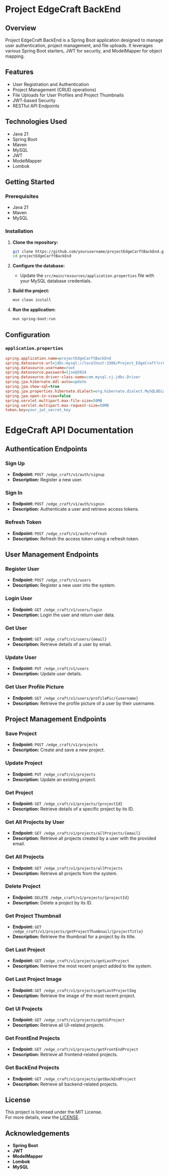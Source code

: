 # Project EdgeCraft BackEnd

## Overview

Project EdgeCraft BackEnd is a Spring Boot application designed to manage user authentication, project management, and file uploads. It leverages various Spring Boot starters, JWT for security, and ModelMapper for object mapping.

## Features

- User Registration and Authentication
- Project Management (CRUD operations)
- File Uploads for User Profiles and Project Thumbnails
- JWT-based Security
- RESTful API Endpoints

## Technologies Used

- Java 21
- Spring Boot
- Maven
- MySQL
- JWT
- ModelMapper
- Lombok

## Getting Started

### Prerequisites

- Java 21
- Maven
- MySQL

### Installation

1. **Clone the repository:**
    ```bash
    git clone https://github.com/yourusername/projectEdgeCarftBackEnd.git
    cd projectEdgeCarftBackEnd
    ```

2. **Configure the database:**
    - Update the `src/main/resources/application.properties` file with your MySQL database credentials.

3. **Build the project:**
    ```bash
    mvn clean install
    ```

4. **Run the application:**
    ```bash
    mvn spring-boot:run
    ```

## Configuration

### `application.properties`

```ini
spring.application.name=projectEdgeCarftBackEnd
spring.datasource.url=jdbc:mysql://localhost:3306/Project_EdgeCraft?createDatabaseIfNotExist=true
spring.datasource.username=root
spring.datasource.password=Ijse@2024
spring.datasource.driver-class-name=com.mysql.cj.jdbc.Driver
spring.jpa.hibernate.ddl-auto=update
spring.jpa.show-sql=true
spring.jpa.properties.hibernate.dialect=org.hibernate.dialect.MySQL8Dialect
spring.jpa.open-in-view=false
spring.servlet.multipart.max-file-size=50MB
spring.servlet.multipart.max-request-size=50MB
token.key=your_jwt_secret_key

```

# EdgeCraft API Documentation

## Authentication Endpoints

### Sign Up
- **Endpoint:** `POST /edge_craft/v1/auth/signup`
- **Description:** Register a new user.

### Sign In
- **Endpoint:** `POST /edge_craft/v1/auth/signin`
- **Description:** Authenticate a user and retrieve access tokens.

### Refresh Token
- **Endpoint:** `POST /edge_craft/v1/auth/refresh`
- **Description:** Refresh the access token using a refresh token.

## User Management Endpoints

### Register User
- **Endpoint:** `POST /edge_craft/v1/users`
- **Description:** Register a new user into the system.

### Login User
- **Endpoint:** `GET /edge_craft/v1/users/login`
- **Description:** Login the user and return user data.

### Get User
- **Endpoint:** `GET /edge_craft/v1/users/{email}`
- **Description:** Retrieve details of a user by email.

### Update User
- **Endpoint:** `PUT /edge_craft/v1/users`
- **Description:** Update user details.

### Get User Profile Picture
- **Endpoint:** `GET /edge_craft/v1/users/profilePic/{username}`
- **Description:** Retrieve the profile picture of a user by their username.

## Project Management Endpoints

### Save Project
- **Endpoint:** `POST /edge_craft/v1/projects`
- **Description:** Create and save a new project.

### Update Project
- **Endpoint:** `PUT /edge_craft/v1/projects`
- **Description:** Update an existing project.

### Get Project
- **Endpoint:** `GET /edge_craft/v1/projects/{projectId}`
- **Description:** Retrieve details of a specific project by its ID.

### Get All Projects by User
- **Endpoint:** `GET /edge_craft/v1/projects/allProjects/{email}`
- **Description:** Retrieve all projects created by a user with the provided email.

### Get All Projects
- **Endpoint:** `GET /edge_craft/v1/projects/allProjects`
- **Description:** Retrieve all projects from the system.

### Delete Project
- **Endpoint:** `DELETE /edge_craft/v1/projects/{projectId}`
- **Description:** Delete a project by its ID.

### Get Project Thumbnail
- **Endpoint:** `GET /edge_craft/v1/projects/getProjectThumbnail/{projectTitle}`
- **Description:** Retrieve the thumbnail for a project by its title.

### Get Last Project
- **Endpoint:** `GET /edge_craft/v1/projects/getLastProject`
- **Description:** Retrieve the most recent project added to the system.

### Get Last Project Image
- **Endpoint:** `GET /edge_craft/v1/projects/getLastProjectImg`
- **Description:** Retrieve the image of the most recent project.

### Get UI Projects
- **Endpoint:** `GET /edge_craft/v1/projects/getUiProject`
- **Description:** Retrieve all UI-related projects.

### Get FrontEnd Projects
- **Endpoint:** `GET /edge_craft/v1/projects/getFrontEndProject`
- **Description:** Retrieve all frontend-related projects.

### Get BackEnd Projects
- **Endpoint:** `GET /edge_craft/v1/projects/getBackEndProject`
- **Description:** Retrieve all backend-related projects.

## License

This project is licensed under the MIT License.  
For more details, view the [LICENSE](LICENSE).

## Acknowledgements

- **Spring Boot**
- **JWT**
- **ModelMapper**
- **Lombok**
- **MySQL**
